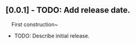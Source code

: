 ## [0.0.1] - TODO: Add release date.
&nbsp;&nbsp;&nbsp;&nbsp;First construction~
* TODO: Describe initial release.